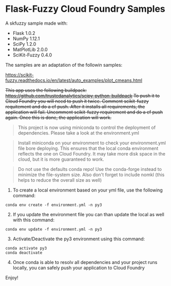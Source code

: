 # Flask-Fuzzy Cloud Foundry Samples

A skfuzzy sample made with:

- Flask 1.0.2
- NumPy 1.12.1
- SciPy 1.2.0
- MatPlotLib 2.0.0
- SciKit-Fuzzy 0.4.0

The samples are an adaptation of the followin samples:

https://scikit-fuzzy.readthedocs.io/en/latest/auto_examples/plot_cmeans.html

~~This app uses the following buildpack:
https://github.com/trustedanalytics/scipy-python-buildpack
To push it to Cloud Foundry you will need to push it twice.
Comment scikit-fuzzy requitement and do a cf push.
After it installs all requirements, the application will fail.
Uncomment scikit-fuzzy requirement and do a cf push again.
Once this is done, the application will work.~~

>This project is now using miniconda to control the deployment of dependencies. Please take a look at the environment.yml

>Install miniconda on your environment to check your environment.yml file bore deploying. This ensures that the local conda environment reflects the one on Cloud Foundry. It may take more disk space in the cloud, but it is more guaranteed to work.

>Do not use the defaults conda repo! Use the conda-forge instead to minimize the file-system size. Also don't forget to include nomkl (this helps to reduce the overall size as well)

1) To create a local environment based on your yml file, use the following command:
```
conda env create -f environment.yml -n py3
```

2) If you update the environment file you can than update the local as well with this command:
```
conda env update -f environment.yml -n py3
```

3) Activate/Deactivate the py3 environment using this command:
```
conda activate py3
conda deactivate
```

4) Once conda is able to resolv all dependencies and your project runs locally, you can safely push your application to Cloud Foundry

Enjoy!
